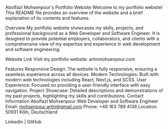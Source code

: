 
Abolfazl Mohsenpour's Portfolio Website
Welcome to my portfolio website! This README file provides an overview of the website and a brief explanation of its contents and features.

Overview
My portfolio website showcases my skills, projects, and professional background as a Web Developer and Software Engineer. It is designed to provide potential employers, collaborators, and clients with a comprehensive view of my expertise and experience in web development and software engineering.

Website Link
Visit my portfolio website: artinmohsenpour.com

Features
Responsive Design: The website is fully responsive, ensuring a seamless experience across all devices.
Modern Technologies: Built with modern web technologies including React, Next.js, and SCSS.
User Experience: Focused on providing a user-friendly interface with easy navigation.
Project Showcase: Detailed descriptions and demonstrations of my past projects, highlighting my skills and contributions.
Contact Information
Abolfazl Mohsenpour
Web Developer and Software Engineer
Email: mohsenpour.artin@gmail.com
Phone: +49 163 789 4136
Location: 50931 Köln, Deutschland

LinkedIn | GitHub
